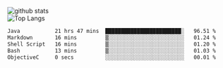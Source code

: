 ![github stats](https://github-readme-stats.vercel.app/api?username=AndreFerreira5&show_icons=true&theme=dark&count_private=true)
<br>
![Top Langs](https://github-readme-stats.vercel.app/api/top-langs/?username=AndreFerreira5&layout=compact&theme=dark)
<br>
<!--START_SECTION:waka-->

```txt
Java           21 hrs 47 mins  ████████████████████████░   96.51 %
Markdown       16 mins         ▒░░░░░░░░░░░░░░░░░░░░░░░░   01.24 %
Shell Script   16 mins         ▒░░░░░░░░░░░░░░░░░░░░░░░░   01.20 %
Bash           13 mins         ▒░░░░░░░░░░░░░░░░░░░░░░░░   01.03 %
ObjectiveC     0 secs          ░░░░░░░░░░░░░░░░░░░░░░░░░   00.01 %
```

<!--END_SECTION:waka-->

